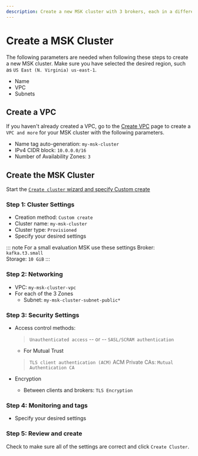 ```yaml
---
description: Create a new MSK cluster with 3 brokers, each in a different availability zone.
---
```


# Create a MSK Cluster

The following parameters are needed when following these steps to create a new MSK cluster. Make sure you have selected the desired region, such as `US East (N. Virginia) us-east-1`.

- Name
- VPC
- Subnets

## Create a VPC

If you haven't already created a VPC, go to the [Create VPC](https://console.aws.amazon.com/vpcconsole/home#CreateVpc:createMode=vpcWithResources) page to create a `VPC and more` for your MSK cluster with the following parameters.

- Name tag auto-generation: `my-msk-cluster`
- IPv4 CIDR block: `10.0.0.0/16`
- Number of Availability Zones: `3`

## Create the MSK Cluster

Start the [`Create cluster` wizard and specify Custom create](https://console.aws.amazon.com/msk/home#/cluster/create?isCustomCreate=true&isProvisionedCreate=true)

### Step 1: Cluster Settings

- Creation method: `Custom create`
- Cluster name: `my-msk-cluster`
- Cluster type: `Provisioned`
- Specify your desired settings

::: note For a small evaluation MSK use these settings
Broker: `kafka.t3.small`\
Storage: `10 GiB`
:::

### Step 2: Networking

- VPC: `my-msk-cluster-vpc`
- For each of the 3 Zones
  - Subnet: `my-msk-cluster-subnet-public*`

### Step 3: Security Settings

- Access control methods:
  > `Unauthenticated access`
  > -- or --
  > `SASL/SCRAM authentication`
  - For Mutual Trust
  > `TLS client authentication (ACM)`
  > ACM Private CAs: `Mutual Authentication CA`

- Encryption
  - Between clients and brokers: `TLS Encryption`

### Step 4: Monitoring and tags

- Specify your desired settings

### Step 5: Review and create

Check to make sure all of the settings are correct and click `Create Cluster`.

